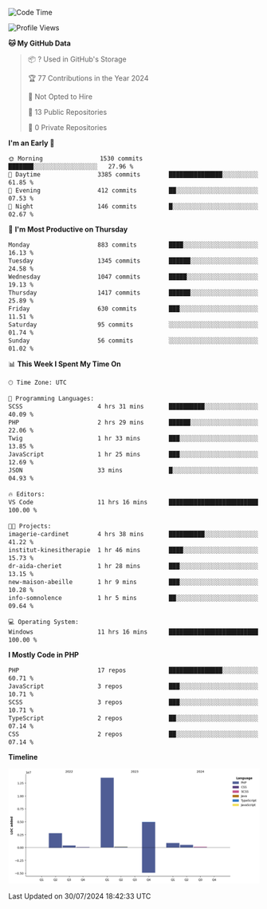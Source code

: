 <!--START_SECTION:waka-->
![Code Time](http://img.shields.io/badge/Code%20Time-1%2C795%20hrs%2050%20mins-blue)

![Profile Views](http://img.shields.io/badge/Profile%20Views-0-blue)

**🐱 My GitHub Data** 

> 📦 ? Used in GitHub's Storage 
 > 
> 🏆 77 Contributions in the Year 2024
 > 
> 🚫 Not Opted to Hire
 > 
> 📜 13 Public Repositories 
 > 
> 🔑 0 Private Repositories 
 > 
**I'm an Early 🐤** 

```text
🌞 Morning                1530 commits        ███████░░░░░░░░░░░░░░░░░░   27.96 % 
🌆 Daytime                3385 commits        ███████████████░░░░░░░░░░   61.85 % 
🌃 Evening                412 commits         ██░░░░░░░░░░░░░░░░░░░░░░░   07.53 % 
🌙 Night                  146 commits         █░░░░░░░░░░░░░░░░░░░░░░░░   02.67 % 
```
📅 **I'm Most Productive on Thursday** 

```text
Monday                   883 commits         ████░░░░░░░░░░░░░░░░░░░░░   16.13 % 
Tuesday                  1345 commits        ██████░░░░░░░░░░░░░░░░░░░   24.58 % 
Wednesday                1047 commits        █████░░░░░░░░░░░░░░░░░░░░   19.13 % 
Thursday                 1417 commits        ██████░░░░░░░░░░░░░░░░░░░   25.89 % 
Friday                   630 commits         ███░░░░░░░░░░░░░░░░░░░░░░   11.51 % 
Saturday                 95 commits          ░░░░░░░░░░░░░░░░░░░░░░░░░   01.74 % 
Sunday                   56 commits          ░░░░░░░░░░░░░░░░░░░░░░░░░   01.02 % 
```


📊 **This Week I Spent My Time On** 

```text
🕑︎ Time Zone: UTC

💬 Programming Languages: 
SCSS                     4 hrs 31 mins       ██████████░░░░░░░░░░░░░░░   40.09 % 
PHP                      2 hrs 29 mins       ██████░░░░░░░░░░░░░░░░░░░   22.06 % 
Twig                     1 hr 33 mins        ███░░░░░░░░░░░░░░░░░░░░░░   13.85 % 
JavaScript               1 hr 25 mins        ███░░░░░░░░░░░░░░░░░░░░░░   12.69 % 
JSON                     33 mins             █░░░░░░░░░░░░░░░░░░░░░░░░   04.93 % 

🔥 Editors: 
VS Code                  11 hrs 16 mins      █████████████████████████   100.00 % 

🐱‍💻 Projects: 
imagerie-cardinet        4 hrs 38 mins       ██████████░░░░░░░░░░░░░░░   41.22 % 
institut-kinesitherapie  1 hr 46 mins        ████░░░░░░░░░░░░░░░░░░░░░   15.73 % 
dr-aida-cheriet          1 hr 28 mins        ███░░░░░░░░░░░░░░░░░░░░░░   13.15 % 
new-maison-abeille       1 hr 9 mins         ███░░░░░░░░░░░░░░░░░░░░░░   10.28 % 
info-somnolence          1 hr 5 mins         ██░░░░░░░░░░░░░░░░░░░░░░░   09.64 % 

💻 Operating System: 
Windows                  11 hrs 16 mins      █████████████████████████   100.00 % 
```

**I Mostly Code in PHP** 

```text
PHP                      17 repos            ███████████████░░░░░░░░░░   60.71 % 
JavaScript               3 repos             ███░░░░░░░░░░░░░░░░░░░░░░   10.71 % 
SCSS                     3 repos             ███░░░░░░░░░░░░░░░░░░░░░░   10.71 % 
TypeScript               2 repos             ██░░░░░░░░░░░░░░░░░░░░░░░   07.14 % 
CSS                      2 repos             ██░░░░░░░░░░░░░░░░░░░░░░░   07.14 % 
```



**Timeline**

![Lines of Code chart](https://raw.githubusercontent.com/tahar-elgunaoui/tahar-elgunaoui/main/assets/bar_graph.png)


 Last Updated on 30/07/2024 18:42:33 UTC
<!--END_SECTION:waka-->
